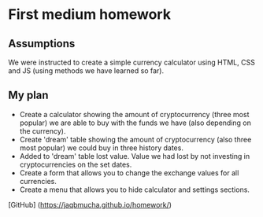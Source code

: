 # First medium homework
## Assumptions
We were instructed to create a simple currency calculator using HTML, CSS and JS (using methods we have learned so far).

## My plan
- Create a calculator showing the amount of cryptocurrency (three most popular) we are able to buy with the funds we have (also depending on the currency).
- Create 'dream' table showing the amount of cryptocurrency (also three most popular) we could buy in three history dates. 
- Added to 'dream' table lost value. Value we had lost by not investing in cryptocurrencies on the set dates.
- Create a form that allows you to change the exchange values for all currencies.
- Create a menu that allows you to hide calculator and settings sections.

[GitHub] (https://jaqbmucha.github.io/homework/)